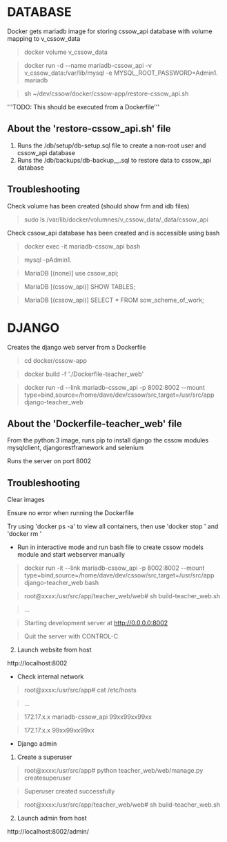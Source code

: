 # DATABASE

Docker gets mariadb image for storing cssow_api database with volume mapping to v_cssow_data

> docker volume v_cssow_data

> docker run -d --name mariadb-cssow_api -v v_cssow_data:/var/lib/mysql -e MYSQL_ROOT_PASSWORD=Admin1. mariadb

> sh ~/dev/cssow/docker/cssow-app/restore-cssow_api.sh

'''TODO: This should be executed from a Dockerfile'''

## About the 'restore-cssow_api.sh' file 

1. Runs the /db/setup/db-setup.sql file to create a non-root user and cssow_api database
2. Runs the /db/backups/db-backup__<TIMESTAMP>.sql to restore data to cssow_api database

## Troubleshooting

Check volume has been created (should show frm and idb files)

> sudo ls /var/lib/docker/volumnes/v_cssow_data/_data/cssow_api 

Check cssow_api database has been created and is accessible using bash

> docker exec -it mariadb-cssow_api bash

> mysql -pAdmin1.

> MariaDB [(none)] use cssow_api;

> MariaDB [(cssow_api)] SHOW TABLES;

> MariaDB [(cssow_api)] SELECT * FROM sow_scheme_of_work;

# DJANGO

Creates the django web server from a Dockerfile

> cd docker/cssow-app

> docker build -f './Dockerfile-teacher_web'

> docker run -d 
--link mariadb-cssow_api
-p 8002:8002
--mount type=bind,source=/home/dave/dev/cssow/src,target=/usr/src/app 
django-teacher_web

## About the 'Dockerfile-teacher_web' file

From the python:3 image, runs pip to install django the cssow modules mysqlclient, djangorestframework and selenium

Runs the server on port 8002

## Troubleshooting

Clear images

Ensure no error when running the Dockerfile

Try using 'docker ps -a' to view all containers, then use 'docker stop <id>' and 'docker rm <id>'

- Run in interactive mode and run bash file to create cssow models module and start webserver manually

> docker run -it
--link mariadb-cssow_api
-p 8002:8002
--mount type=bind,source=/home/dave/dev/cssow/src,target=/usr/src/app 
django-teacher_web
bash

> root@xxxx:/usr/src/app/teacher_web/web# sh build-teacher_web.sh

> ...

> Starting development server at http://0.0.0.0:8002

> Quit the server with CONTROL-C

2. Launch website from host

http://localhost:8002

- Check internal network

> root@xxxx:/usr/src/app# cat /etc/hosts

> ...

> 172.17.x.x   mariadb-cssow_api  99xx99xx99xx

> 172.17.x.x   99xx99xx99xx

- Django admin

1. Create a superuser

> root@xxxx:/usr/src/app# python teacher_web/web/manage.py createsuperuser

> Superuser created successfully

> root@xxxx:/usr/src/app/teacher_web/web# sh build-teacher_web.sh

2. Launch admin from host

http://localhost:8002/admin/
